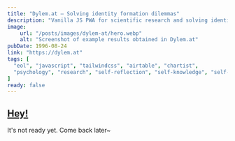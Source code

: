 ```yaml
---
title: "Dylem.at – Solving identity formation dilemmas"
description: "Vanilla JS PWA for scientific research and solving identity formation dilemmas."
image:
    url: "/posts/images/dylem-at/hero.webp"
    alt: "Screenshot of example results obtained in Dylem.at"
pubDate: 1996-08-24
link: "https://dylem.at"
tags: [
  "eol", "javascript", "tailwindcss", "airtable", "chartist",
  "psychology", "research", "self-reflection", "self-knowledge", "self-awareness", "self-tracking", "decision-making", "identity-formation"
]
ready: false
---
```


## [Hey!](#hey-)

It's not ready yet. Come back later~